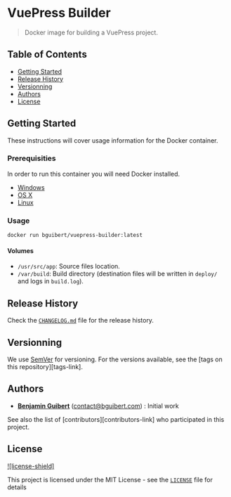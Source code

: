 # VuePress Builder

> Docker image for building a VuePress project.

## Table of Contents

- [Getting Started](#getting-started)
- [Release History](#release-history)
- [Versionning](#versionning)
- [Authors](#authors)
- [License](#license)

## Getting Started

These instructions will cover usage information for the Docker container.

### Prerequisities

In order to run this container you will need Docker installed.

- [Windows](https://docs.docker.com/windows/started)
- [OS X](https://docs.docker.com/mac/started/)
- [Linux](https://docs.docker.com/linux/started/)

### Usage

```shell
docker run bguibert/vuepress-builder:latest
```

#### Volumes

- `/usr/src/app`: Source files location.
- `/var/build`: Build directory (destination files will be written in `deploy/` and logs in `build.log`).

## Release History

Check the [`CHANGELOG.md`](CHANGELOG.md) file for the release history.

## Versionning

We use [SemVer](http://semver.org/) for versioning. For the versions available, see the [tags on this repository][tags-link].

## Authors

- **[Benjamin Guibert](https://github.com/benjamin-guibert)** (<contact@bguibert.com>) : Initial work

See also the list of [contributors][contributors-link] who participated in this project.

## License

[![license-shield]](LICENSE)

This project is licensed under the MIT License - see the [`LICENSE`](LICENSE) file for details
